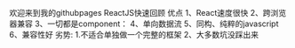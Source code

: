 欢迎来到我的githubpages
ReactJS快速回顾
优点
1、React速度很快
2、跨浏览器兼容
3、一切都是component：
4、单向数据流
5、同构、纯粹的javascript
6、兼容性好
劣势:
1.不适合单独做一个完整的框架
2、大多数坑没踩出来
